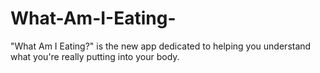 What-Am-I-Eating-
=================

"What Am I Eating?" is the new app dedicated to helping you understand what you're really putting into your body.

